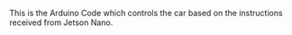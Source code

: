 This is the Arduino Code which controls the car based on the instructions received from Jetson Nano.
